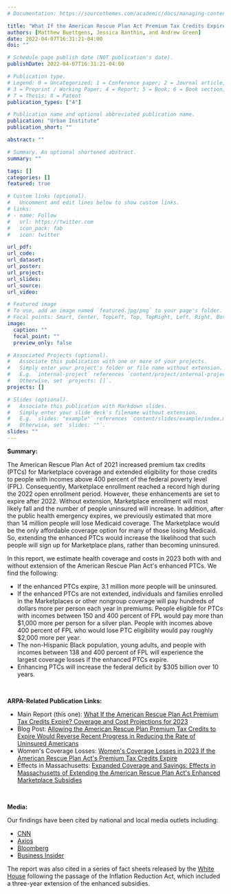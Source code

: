 ```yaml
---
# Documentation: https://sourcethemes.com/academic/docs/managing-content/

title: "What If the American Rescue Plan Act Premium Tax Credits Expire? Coverage and Cost Projections for 2023"
authors: [Matthew Buettgens, Jessica Banthin, and Andrew Green]
date: 2022-04-07T16:31:21-04:00
doi: ""

# Schedule page publish date (NOT publication's date).
publishDate: 2022-04-07T16:31:21-04:00

# Publication type.
# Legend: 0 = Uncategorized; 1 = Conference paper; 2 = Journal article;
# 3 = Preprint / Working Paper; 4 = Report; 5 = Book; 6 = Book section;
# 7 = Thesis; 8 = Patent
publication_types: ["4"]

# Publication name and optional abbreviated publication name.
publication: "Urban Institute"
publication_short: ""

abstract: ""

# Summary. An optional shortened abstract.
summary: ""

tags: []
categories: []
featured: true

# Custom links (optional).
#   Uncomment and edit lines below to show custom links.
# links:
# - name: Follow
#   url: https://twitter.com
#   icon_pack: fab
#   icon: twitter

url_pdf:
url_code:
url_dataset:
url_poster:
url_project:
url_slides:
url_source:
url_video:

# Featured image
# To use, add an image named `featured.jpg/png` to your page's folder. 
# Focal points: Smart, Center, TopLeft, Top, TopRight, Left, Right, BottomLeft, Bottom, BottomRight.
image:
  caption: ""
  focal_point: ""
  preview_only: false

# Associated Projects (optional).
#   Associate this publication with one or more of your projects.
#   Simply enter your project's folder or file name without extension.
#   E.g. `internal-project` references `content/project/internal-project/index.md`.
#   Otherwise, set `projects: []`.
projects: []

# Slides (optional).
#   Associate this publication with Markdown slides.
#   Simply enter your slide deck's filename without extension.
#   E.g. `slides: "example"` references `content/slides/example/index.md`.
#   Otherwise, set `slides: ""`.
slides: ""
---
```

**Summary:**

The American Rescue Plan Act of 2021 increased premium tax credits (PTCs) for Marketplace coverage and extended eligibility for those credits to people with incomes above 400 percent of the federal poverty level (FPL). Consequently, Marketplace enrollment reached a record high during the 2022 open enrollment period. However, these enhancements are set to expire after 2022. Without extension, Marketplace enrollment will most likely fall and the number of people uninsured will increase. In addition, after the public health emergency expires, we previously estimated that more than 14 million people will lose Medicaid coverage. The Marketplace would be the only affordable coverage option for many of those losing Medicaid. So, extending the enhanced PTCs would increase the likelihood that such people will sign up for Marketplace plans, rather than becoming uninsured.

In this report, we estimate health coverage and costs in 2023 both with and without extension of the American Rescue Plan Act's enhanced PTCs. We find the following:

- If the enhanced PTCs expire, 3.1 million more people will be uninsured.
- If the enhanced PTCs are not extended, individuals and families enrolled in the Marketplaces or other nongroup coverage will pay hundreds of dollars more per person each year in premiums. People eligible for PTCs with incomes between 150 and 400 percent of FPL would pay more than \$1,000 more per person for a silver plan. People with incomes above 400 percent of FPL who would lose PTC eligibility would pay roughly \$2,000 more per year.
- The non-Hispanic Black population, young adults, and people with incomes between 138 and 400 percent of FPL will experience the largest coverage losses if the enhanced PTCs expire.
- Enhancing PTCs will increase the federal deficit by $305 billion over 10 years.

<br/>

**ARPA-Related Publication Links:**

- Main Report (this one): [What If the American Rescue Plan Act Premium Tax Credits Expire? Coverage and Cost Projections for 2023](https://www.urban.org/research/publication/what-if-american-rescue-plan-act-premium-tax-credits-expire)
- Blog Post: [Allowing the American Rescue Plan Premium Tax Credits to Expire Would Reverse Recent Progress in Reducing the Rate of Uninsured Americans](https://www.urban.org/urban-wire/allowing-american-rescue-plan-premium-tax-credits-expire-would-reverse-recent-progress)
- Women's Coverage Losses: [Women's Coverage Losses in 2023 If the American Rescue Plan Act's Premium Tax Credits Expire](https://www.urban.org/research/publication/womens-coverage-losses-2023-if-american-rescue-plan-acts-premium-tax-credits)
- Effects in Massachusetts: [Expanded Coverage and Savings: Effects in Massachusetts of Extending the American Rescue Plan Act's Enhanced Marketplace Subsidies](https://www.urban.org/research/publication/expanded-coverage-and-savings-effects-massachusetts-extending-american-rescue)

<br/>

**Media:**

Our findings have been cited by national and local media outlets including:

- [CNN](https://www.cnn.com/2022/07/15/politics/biden-build-back-better-manchin/index.html)
- [Axios](https://www.axios.com/affordable-care-act-health-insurance-democrats-61487682-7fa2-4cb6-8f32-f7b667ca439d.html)
- [Bloomberg](https://www.bloomberg.com/opinion/articles/2022-06-30/end-of-covid-era-medicaid-aca-subsidies-could-create-a-health-insurance-crisis)
- [Business Insider](https://www.businessinsider.com/democrats-obamacare-manchin-midterm-elections-health-insurance-bills-2022-5)

The report was also cited in a series of fact sheets released by the [White House](https://www.whitehouse.gov/briefing-room/statements-releases/2022/08/18/state-fact-sheets-how-the-inflation-reduction-act-lowers-health-care-costs-across-america/) following the passage of the Inflation Reduction Act, which included a three-year extension of the enhanced subsidies.